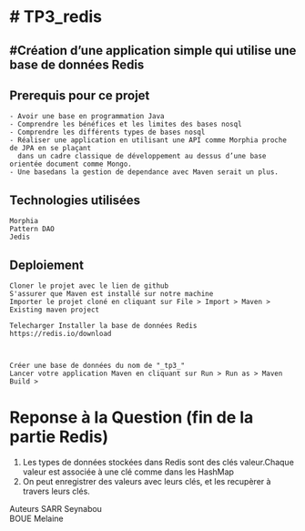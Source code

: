 <h1># TP3_redis</h1>
<h2>#Création d’une application simple qui utilise une base de données Redis</h2>
 <h2>Prerequis pour ce projet</h2>

    - Avoir une base en programmation Java
    - Comprendre les bénéfices et les limites des bases nosql
    - Comprendre les différents types de bases nosql
    - Réaliser une application en utilisant une API comme Morphia proche de JPA en se plaçant
      dans un cadre classique de développement au dessus d’une base orientée document comme Mongo.
    - Une basedans la gestion de dependance avec Maven serait un plus.

<h2>Technologies utilisées</h2>

    Morphia
    Pattern DAO
    Jedis

<h2>Deploiement</h2>

    Cloner le projet avec le lien de github
    S'assurer que Maven est installé sur notre machine
    Importer le projet cloné en cliquant sur File > Import > Maven > Existing maven project

    Telecharger Installer la base de données Redis
	https://redis.io/download



    Créer une base de données du nom de "_tp3_"
    Lancer votre application Maven en cliquant sur Run > Run as > Maven Build >

<h1>Reponse à la Question (fin de la partie Redis)</h1>
<ol>
	<li>
		Les types de données stockées dans Redis sont des clés valeur.Chaque valeur est associée à une clé comme dans les HashMap
    	</li>
	<li>
		On peut enregistrer des valeurs avec leurs clés, et les recupèrer à travers leurs clés.
   	 </li>

</ol>
Auteurs
SARR Seynabou</br>
BOUE Melaine


